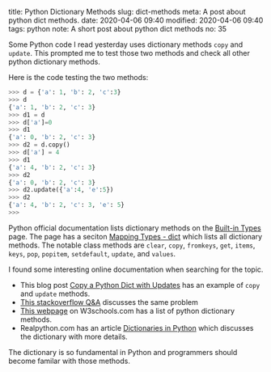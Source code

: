 title: Python Dictionary Methods
slug: dict-methods
meta: A post about python dict methods.
date: 2020-04-06 09:40
modified: 2020-04-06 09:40
tags: python
note: A short post about python dict methods
no: 35

Some Python code I read yesterday uses dictionary methods `copy` and `update`. 
This prompted me to test those two methods and check all other python dictionary methods. 

Here is the code testing the two methods:

```python
>>> d = {'a': 1, 'b': 2, 'c':3}
>>> d
{'a': 1, 'b': 2, 'c': 3}
>>> d1 = d
>>> d['a']=0
>>> d1
{'a': 0, 'b': 2, 'c': 3}
>>> d2 = d.copy()
>>> d['a'] = 4
>>> d1
{'a': 4, 'b': 2, 'c': 3}
>>> d2
{'a': 0, 'b': 2, 'c': 3}
>>> d2.update({'a':4, 'e':5})
>>> d2
{'a': 4, 'b': 2, 'c': 3, 'e': 5}
>>> 
```

Python official documentation lists dictionary methods on the 
[Built-in Types](https://docs.python.org/3/library/stdtypes.html) 
page. The page has a seciton 
[Mapping Types - dict](https://docs.python.org/3/library/stdtypes.html#typesmapping)
which lists all dictionary methods. The notable class methods are `clear`, `copy`, 
`fromkeys`, `get`, `items`, `keys`, `pop`, `popitem`, `setdefault`, `update`, and 
`values`. 

I found some interesting online documentation when searching for the topic. 

* This blog post 
[Copy a Python Dict with Updates](https://www.ibisc.univ-evry.fr/~fpommereau/blog/2009-05-12-copy-a-python-dict-with-updates.html) 
has an example of `copy` and `update` methods.
* [This stackoverflow Q&A](https://stackoverflow.com/questions/5551672/how-to-copy-a-dict-and-modify-it-in-one-line-of-code) 
discusses the same problem
* [This webpage](https://www.w3schools.com/python/python_ref_dictionary.asp) 
on W3schools.com has a list of python dictionary methods. 
* Realpython.com has an article 
[Dictionaries in Python](https://realpython.com/python-dicts/#restrictions-on-dictionary-values)
which discusses the dictionary with more details. 

The dictionary is so fundamental in Python and programmers should become familar with those methods. 









